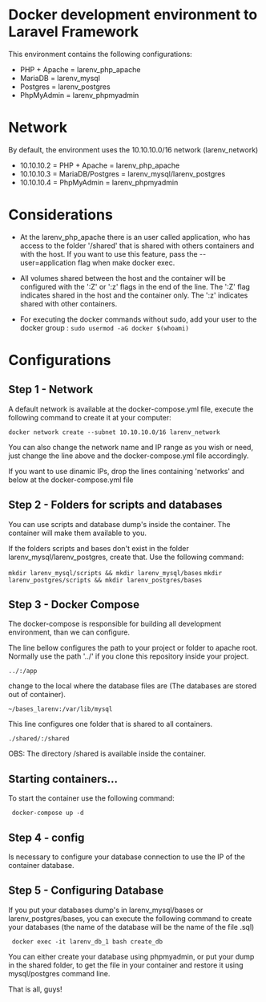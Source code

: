 # Docker development environment to Laravel Framework

This environment contains the following configurations:

* PHP + Apache  = larenv_php_apache
* MariaDB 	= larenv_mysql
* Postgres 	= larenv_postgres
* PhpMyAdmin    = larenv_phpmyadmin

# Network

By default, the environment uses the 10.10.10.0/16 network (larenv_network)

* 10.10.10.2 = PHP + Apache     = larenv_php_apache
* 10.10.10.3 = MariaDB/Postgres = larenv_mysql/larenv_postgres
* 10.10.10.4 = PhpMyAdmin       = larenv_phpmyadmin

# Considerations

* At the larenv_php_apache there is an user called application, who has access to the folder '/shared'
that is shared with others containers and with the host. If you want to use this feature, pass the --user=application
flag when make docker exec.
* All volumes shared between the host and the container will be configured with the ':Z' or ':z' flags in the end of the line. 
The ':Z' flag indicates shared in the host and the container only. The ':z' indicates shared with other containers.

* For executing the docker commands without sudo, add your user to the docker group :
``` sudo usermod -aG docker $(whoami) ```

# Configurations

<h2>Step 1 - Network</h2>

A default network is available at the docker-compose.yml file, execute the following command to create it at your computer:

```docker network create --subnet 10.10.10.0/16 larenv_network ```

You can also change the network name and IP range as you wish or need, just change the line above and the docker-compose.yml file accordingly.

If you want to use dinamic IPs, drop the lines containing 'networks' and below at the docker-compose.yml file


<h2>Step 2 - Folders for scripts and databases</h2>

You can use scripts and database dump's inside the container. The container will make them available to you.

If the folders scripts and bases don't exist in the folder larenv_mysql/larenv_postgres, create that. Use the following command:

```mkdir larenv_mysql/scripts && mkdir larenv_mysql/bases```
```mkdir larenv_postgres/scripts && mkdir larenv_postgres/bases```


<h2>Step 3 - Docker Compose</h2>

The docker-compose is responsible for building all development environment, than we can configure.

The line bellow configures the path to your project or folder to apache root. Normally use the path '../' if you clone this
repository inside your project.

``` ../:/app ```

change to the local where the database files are (The databases are stored out of container).

``` ~/bases_larenv:/var/lib/mysql ```

This line configures one folder that is shared to all containers.

``` ./shared/:/shared ```

OBS: The directory /shared is available inside the container.

<h2>Starting containers...</h2>

To start the container use the following command:

``` docker-compose up -d```

<h2>Step 4 - config </h2>

Is necessary to configure your database connection to use the IP of the container database.

<h2>Step 5 - Configuring Database</h2>

If you put your databases dump's in larenv_mysql/bases or larenv_postgres/bases, you can execute the following command
to create your databases (the name of the database will be the name of the file .sql)

``` docker exec -it larenv_db_1 bash create_db```

You can either create your database using phpmyadmin, or put your dump in the shared folder, to get the file
in your container and restore it using mysql/postgres command line.

That is all, guys!
